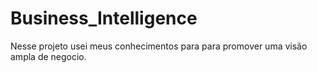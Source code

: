 # Business_Intelligence
Nesse projeto usei meus conhecimentos para para promover uma visão ampla de negocio.

